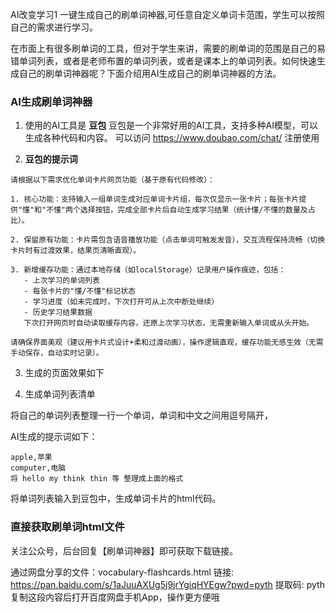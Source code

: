 AI改变学习1 一键生成自己的刷单词神器,可任意自定义单词卡范围，学生可以按照自己的需求进行学习。

在市面上有很多刷单词的工具，但对于学生来讲，需要的刷单词的范围是自己的易错单词列表，或者是老师布置的单词列表，或者是课本上的单词列表。如何快速生成自己的刷单词神器呢？下面介绍用AI生成自己的刷单词神器的方法。

### AI生成刷单词神器

1. 使用的AI工具是 **豆包**
   豆包是一个非常好用的AI工具，支持多种AI模型，可以生成各种代码和内容。 可以访问 https://www.doubao.com/chat/ 注册使用

2. **豆包的提示词**
``` 
请根据以下需求优化单词卡片网页功能（基于原有代码修改）：

1. 核心功能：支持输入一组单词生成对应单词卡片组，每次仅显示一张卡片；每张卡片提供"懂"和"不懂"两个选择按钮，完成全部卡片后自动生成学习结果（统计懂/不懂的数量及占比）。

2. 保留原有功能：卡片需包含语音播放功能（点击单词可触发发音），交互流程保持流畅（切换卡片时有过渡效果，结果页清晰直观）。

3. 新增缓存功能：通过本地存储（如localStorage）记录用户操作痕迹，包括：
   - 上次学习的单词列表
   - 每张卡片的"懂/不懂"标记状态
   - 学习进度（如未完成时，下次打开可从上次中断处继续）
   - 历史学习结果数据
   下次打开网页时自动读取缓存内容，还原上次学习状态，无需重新输入单词或从头开始。

请确保界面美观（建议用卡片式设计+柔和过渡动画），操作逻辑直观，缓存功能无感生效（无需手动保存，自动实时记录）。
```
3. 生成的页面效果如下


4. 生成单词列表清单

将自己的单词列表整理一行一个单词，单词和中文之间用逗号隔开，  

AI生成的提示词如下： 
```
apple,苹果
computer,电脑
将 hello my think thin 等 整理成上面的格式
```

将单词列表输入到豆包中，生成单词卡片的html代码。

### 直接获取刷单词html文件

关注公众号，后台回复【刷单词神器】即可获取下载链接。

通过网盘分享的文件：vocabulary-flashcards.html
链接: https://pan.baidu.com/s/1aJuuAXUg5j9jrYgiqHYEgw?pwd=pyth 提取码: pyth 复制这段内容后打开百度网盘手机App，操作更方便哦


 